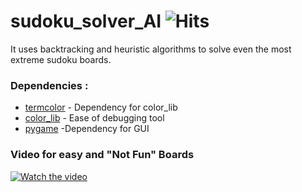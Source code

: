 # sudoku_solver_AI ![Hits](https://hitcounter.pythonanywhere.com/count/tag.svg?url=https%3A%2F%2Fgithub.com%2Fozert%2Fsudoku_solver_AI)
It uses backtracking and heuristic algorithms to solve even the most extreme sudoku boards.


### Dependencies :
* [termcolor](https://pypi.org/project/termcolor/) - Dependency for color_lib
* [color_lib](https://github.com/Ozer-T/color_library) - Ease of debugging tool 
* [pygame](https://www.pygame.org/docs/) -Dependency for GUI



### Video for easy and "Not Fun" Boards
[![Watch the video](https://i.ytimg.com/an_webp/Cs4pDm_2hR4/mqdefault_6s.webp?du=3000&sqp=CMyX5_wF&rs=AOn4CLDrosL0bkj2MVUO4o-m8HJqmTl2Zg)](https://www.linkedin.com/feed/update/urn:li:activity:6616275142794326016/)
